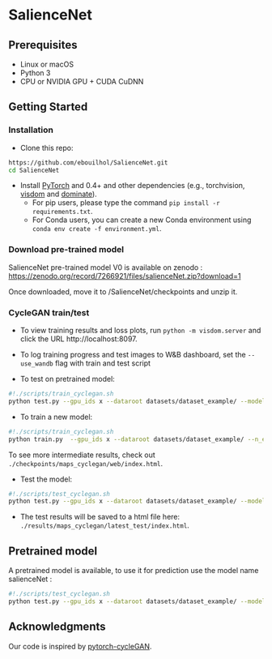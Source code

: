 # SalienceNet


## Prerequisites
- Linux or macOS
- Python 3
- CPU or NVIDIA GPU + CUDA CuDNN

## Getting Started
### Installation

- Clone this repo:
```bash
https://github.com/ebouilhol/SalienceNet.git
cd SalienceNet
```

- Install [PyTorch](http://pytorch.org) and 0.4+ and other dependencies (e.g., torchvision, [visdom](https://github.com/facebookresearch/visdom) and [dominate](https://github.com/Knio/dominate)).
  - For pip users, please type the command `pip install -r requirements.txt`.
  - For Conda users, you can create a new Conda environment using `conda env create -f environment.yml`.


### Download pre-trained model
SalienceNet pre-trained model V0 is available on zenodo :
https://zenodo.org/record/7266921/files/salienceNet.zip?download=1

Once downloaded, move it to /SalienceNet/checkpoints and unzip it.

### CycleGAN train/test

- To view training results and loss plots, run `python -m visdom.server` and click the URL http://localhost:8097.
- To log training progress and test images to W&B dashboard, set the `--use_wandb` flag with train and test script


- To test on pretrained model:
```bash
#!./scripts/train_cyclegan.sh
python test.py --gpu_ids x --dataroot datasets/dataset_example/ --model cycle_gan --input_nc 1 --output_nc 1 --name SalienceNet
```

- To train a new model:
```bash
#!./scripts/train_cyclegan.sh
python train.py  --gpu_ids x --dataroot datasets/dataset_example/ --n_epochs xxx  --model cycle_gan --gan_mode LSSSIMGRAD --input_nc 1 --output_nc 1 --name modelname --wcrit1 0.2 --wcrit2 0.2 --wcrit3 0.6
```
To see more intermediate results, check out `./checkpoints/maps_cyclegan/web/index.html`.
- Test the model:
```bash
#!./scripts/test_cyclegan.sh
python test.py --gpu_ids x --dataroot datasets/dataset_example/ --model cycle_gan --input_nc 1 --output_nc 1 --name modelname

```
- The test results will be saved to a html file here: `./results/maps_cyclegan/latest_test/index.html`.

## Pretrained model
A pretrained model is available, to use it for prediction use the model name salienceNet :

```bash
#!./scripts/test_cyclegan.sh
python test.py --gpu_ids x --dataroot datasets/dataset_example/ --model cycle_gan --input_nc 1 --output_nc 1 --name salienceNet

```


## Acknowledgments
Our code is inspired by [pytorch-cycleGAN](https://github.com/junyanz/pytorch-CycleGAN-and-pix2pix).
